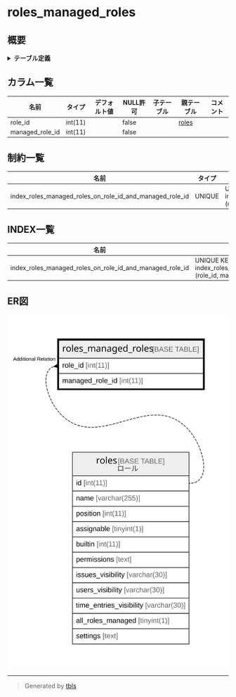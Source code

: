 # roles_managed_roles

## 概要

<details>
<summary><strong>テーブル定義</strong></summary>

```sql
CREATE TABLE `roles_managed_roles` (
  `role_id` int(11) NOT NULL,
  `managed_role_id` int(11) NOT NULL,
  UNIQUE KEY `index_roles_managed_roles_on_role_id_and_managed_role_id` (`role_id`,`managed_role_id`)
) ENGINE=InnoDB DEFAULT CHARSET=utf8
```

</details>

## カラム一覧

| 名前              | タイプ     | デフォルト値       | NULL許可   | 子テーブル      | 親テーブル             | コメント     |
| --------------- | ------- | ------------ | -------- | ---------- | ----------------- | -------- |
| role_id         | int(11) |              | false    |            | [roles](roles.md) |          |
| managed_role_id | int(11) |              | false    |            |                   |          |

## 制約一覧

| 名前                                                       | タイプ    | 定義                                                                                             |
| -------------------------------------------------------- | ------ | ---------------------------------------------------------------------------------------------- |
| index_roles_managed_roles_on_role_id_and_managed_role_id | UNIQUE | UNIQUE KEY index_roles_managed_roles_on_role_id_and_managed_role_id (role_id, managed_role_id) |

## INDEX一覧

| 名前                                                       | 定義                                                                                                         |
| -------------------------------------------------------- | ---------------------------------------------------------------------------------------------------------- |
| index_roles_managed_roles_on_role_id_and_managed_role_id | UNIQUE KEY index_roles_managed_roles_on_role_id_and_managed_role_id (role_id, managed_role_id) USING BTREE |

## ER図

![er](roles_managed_roles.svg)

---

> Generated by [tbls](https://github.com/k1LoW/tbls)
